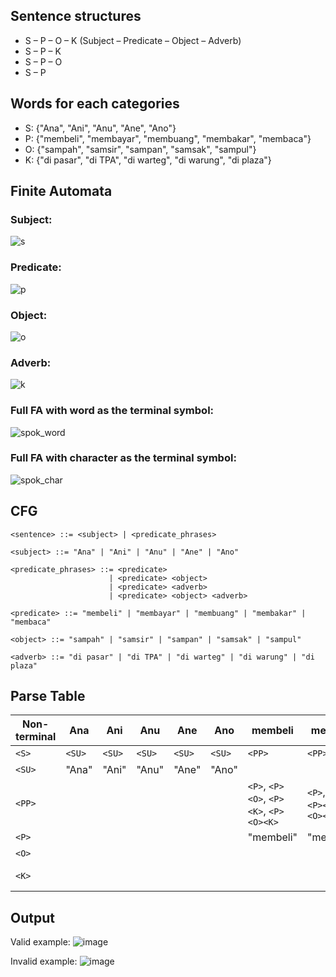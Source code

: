 ## Sentence structures

- S – P – O – K (Subject – Predicate – Object – Adverb)
- S – P – K
- S – P – O
- S – P

## Words for each categories

- S: {"Ana", "Ani", "Anu", "Ane", "Ano"}
- P: {"membeli", "membayar", "membuang", "membakar", "membaca"}
- O: {"sampah", "samsir", "sampan", "samsak", "sampul"}
- K: {"di pasar", "di TPA", "di warteg", "di warung", "di plaza"}

## Finite Automata

### Subject:

![s](https://github.com/ananda17gb/IndonesianSentenceParser_G1_FP_TBA_IF-46-INT/assets/79387612/0eb236ad-59cd-4a97-8117-aed44278bae5)

### Predicate:

![p](https://github.com/ananda17gb/IndonesianSentenceParser_G1_FP_TBA_IF-46-INT/assets/79387612/e02388ff-92d2-4b0e-bb48-52893611aabb)

### Object:

![o](https://github.com/ananda17gb/IndonesianSentenceParser_G1_FP_TBA_IF-46-INT/assets/79387612/76916319-426c-4cdb-8f86-97ac4aa264b0)

### Adverb:

![k](https://github.com/ananda17gb/IndonesianSentenceParser_G1_FP_TBA_IF-46-INT/assets/79387612/77922660-b829-4bd4-8415-8023d703e856)

### Full FA with word as the terminal symbol:

![spok_word](https://github.com/ananda17gb/IndonesianSentenceParser_G1_FP_TBA_IF-46-INT/assets/79387612/892beea2-2f8d-4b64-bd13-b8316bb1d0f7)

### Full FA with character as the terminal symbol:

![spok_char](https://github.com/ananda17gb/IndonesianSentenceParser_G1_FP_TBA_IF-46-INT/assets/79387612/f6e76046-2c64-4071-9806-b98b120ed473)

## CFG

```
<sentence> ::= <subject> | <predicate_phrases>

<subject> ::= "Ana" | "Ani" | "Anu" | "Ane" | "Ano"

<predicate_phrases> ::= <predicate>
                      | <predicate> <object>
                      | <predicate> <adverb>
                      | <predicate> <object> <adverb>

<predicate> ::= "membeli" | "membayar" | "membuang" | "membakar" | "membaca"

<object> ::= "sampah" | "samsir" | "sampan" | "samsak" | "sampul"

<adverb> ::= "di pasar" | "di TPA" | "di warteg" | "di warung" | "di plaza"
```

## Parse Table
| Non-terminal | Ana    | Ani    | Anu    | Ane    | Ano    | membeli                                | membayar                               | membuang                               | membakar                               | membaca                                | sampah   | samsir   | sampan   | samsak   | sampul   | di pasar   | di TPA   | di warteg   | di warung   | di plaza   | EOS   |
| ------------ | ------ | ------ | ------ | ------ | ------ | -------------------------------------- | -------------------------------------- | -------------------------------------- | -------------------------------------- | -------------------------------------- | -------- | -------- | -------- | -------- | -------- | ---------- | -------- | ----------- | ----------- | ---------- | ----- |
| `<S>`        | `<SU>` | `<SU>` | `<SU>` | `<SU>` | `<SU>` | `<PP>`                                 | `<PP>`                                 | `<PP>`                                 | `<PP>`                                 | `<PP>`                                 |          |          |          |          |          |            |          |             |             |            | error |
| `<SU>`       | "Ana"  | "Ani"  | "Anu"  | "Ane"  | "Ano"  |                                        |                                        |                                        |                                        |                                        |          |          |          |          |          |            |          |             |             |            | error |
| `<PP>`       |        |        |        |        |        | `<P>`, `<P><O>`, `<P><K>`, `<P><O><K>` | `<P>`, `<P><O>`, `<P><K>`, `<P><O><K>` | `<P>`, `<P><O>`, `<P><K>`, `<P><O><K>` | `<P>`, `<P><O>`, `<P><K>`, `<P><O><K>` | `<P>`, `<P><O>`, `<P><K>`, `<P><O><K>` |          |          |          |          |          |            |          |             |             |            | error |
| `<P>`        |        |        |        |        |        | "membeli"                              | "membayar"                             | "membuang"                             | "membakar"                             | "membaca"                              |          |          |          |          |          |            |          |             |             |            | error |
| `<O>`        |        |        |        |        |        |                                        |                                        |                                        |                                        |                                        | "sampah" | "samsir" | "sampan" | "samsak" | "sampul" |            |          |             |             |            | error |
| `<K>`        |        |        |        |        |        |                                        |                                        |                                        |                                        |                                        |          |          |          |          |          | "di pasar" | "di TPA" | "di warteg" | "di warung" | "di plaza" | error |
## Output
Valid example:
![image](https://github.com/ananda17gb/IndonesianSentenceParser-TBA-FP/assets/79387612/f59e6a73-03ae-4962-aa21-772fbec912f2)

Invalid example:
![image](https://github.com/ananda17gb/IndonesianSentenceParser-TBA-FP/assets/79387612/061c082a-c393-42f5-bbd8-9b72be1fc835)
